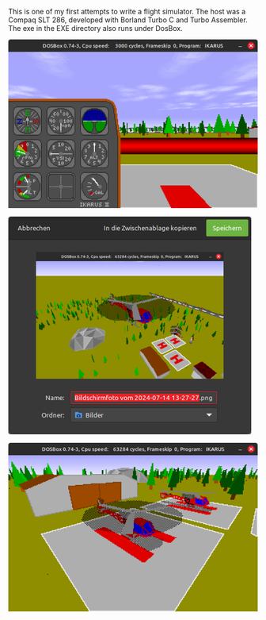 This is one of my first attempts to write a flight simulator. The host was a Compaq SLT 286, developed with Borland Turbo C and Turbo Assembler. The exe in the EXE directory also runs under DosBox.

![Image](Ikarus1.png)

![Image](Ikarus2.png)

![Image](Ikarus3.png)

